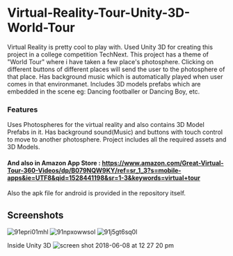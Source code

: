 # Virtual-Reality-Tour-Unity-3D-World-Tour
Virtual Reality is pretty cool to play with. 
Used Unity 3D for creating this project in a college competition TechNext.
This project has a theme of "World Tour" where i have taken a few place's photosphere.
Clicking on different buttons of different places will send the user to the photosphere of that place.
Has background music which is automatically played when user comes in that environmanet.
Includes 3D models prefabs which are embedded in the scene eg: Dancing footballer or Dancing Boy, etc.

### Features
Uses Photospheres for the virtual reality and also contains 3D Model Prefabs in it.
Has background sound(Music) and buttons with touch control to move to another photosphere.
Project includes all the required assets and 3D Models.

#### And also in Amazon App Store : https://www.amazon.com/Great-Virtual-Tour-360-Videos/dp/B079NQW9KY/ref=sr_1_3?s=mobile-apps&ie=UTF8&qid=1528441198&sr=1-3&keywords=virtual+tour

Also the apk file for android is provided in the repository itself.

## Screenshots
![91epri01mhl](https://user-images.githubusercontent.com/15246084/41155678-91e18a70-6b3c-11e8-95f3-85eb43dcaacc.png)
![91npxowwsol](https://user-images.githubusercontent.com/15246084/41155680-930784cc-6b3c-11e8-8a31-7db50c4180c9.png)
![91j5gt6sq0l](https://user-images.githubusercontent.com/15246084/41155682-93d7a904-6b3c-11e8-92a5-cb89e766cc07.png)

Inside Unity 3D
![screen shot 2018-06-08 at 12 27 20 pm](https://user-images.githubusercontent.com/15246084/41155679-9249658c-6b3c-11e8-9e81-92747096bc46.png)

